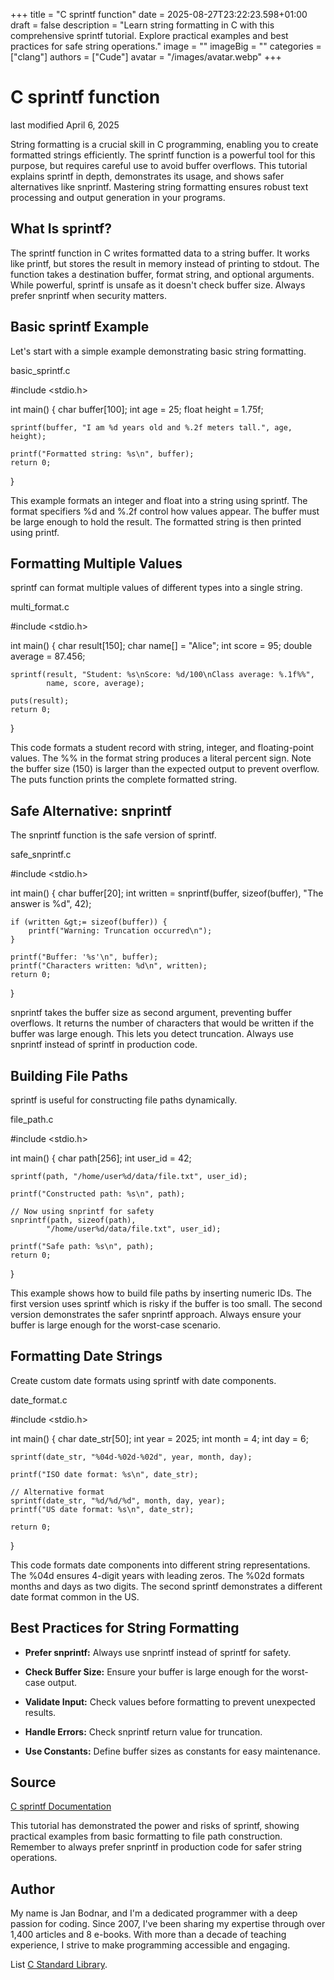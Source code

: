 +++
title = "C sprintf function"
date = 2025-08-27T23:22:23.598+01:00
draft = false
description = "Learn string formatting in C with this comprehensive sprintf tutorial. Explore practical examples and best practices for safe string operations."
image = ""
imageBig = ""
categories = ["clang"]
authors = ["Cude"]
avatar = "/images/avatar.webp"
+++

# C sprintf function

last modified April 6, 2025

String formatting is a crucial skill in C programming, enabling you to create
formatted strings efficiently. The sprintf function is a powerful
tool for this purpose, but requires careful use to avoid buffer overflows. This
tutorial explains sprintf in depth, demonstrates its usage, and
shows safer alternatives like snprintf. Mastering string formatting
ensures robust text processing and output generation in your programs.

## What Is sprintf?

The sprintf function in C writes formatted data to a string buffer.
It works like printf, but stores the result in memory instead of
printing to stdout. The function takes a destination buffer, format string, and
optional arguments. While powerful, sprintf is unsafe as it doesn't
check buffer size. Always prefer snprintf when security matters.

## Basic sprintf Example

Let's start with a simple example demonstrating basic string formatting.

basic_sprintf.c
  

#include &lt;stdio.h&gt;

int main() {
    char buffer[100];
    int age = 25;
    float height = 1.75f;
    
    sprintf(buffer, "I am %d years old and %.2f meters tall.", age, height);
    
    printf("Formatted string: %s\n", buffer);
    return 0;
}

This example formats an integer and float into a string using sprintf.
The format specifiers %d and %.2f control how values
appear. The buffer must be large enough to hold the result. The formatted string
is then printed using printf.

## Formatting Multiple Values

sprintf can format multiple values of different types into a single
string.

multi_format.c
  

#include &lt;stdio.h&gt;

int main() {
    char result[150];
    char name[] = "Alice";
    int score = 95;
    double average = 87.456;
    
    sprintf(result, "Student: %s\nScore: %d/100\nClass average: %.1f%%", 
            name, score, average);
    
    puts(result);
    return 0;
}

This code formats a student record with string, integer, and floating-point
values. The %% in the format string produces a literal percent sign.
Note the buffer size (150) is larger than the expected output to prevent
overflow. The puts function prints the complete formatted string.

## Safe Alternative: snprintf

The snprintf function is the safe version of sprintf.

safe_snprintf.c
  

#include &lt;stdio.h&gt;

int main() {
    char buffer[20];
    int written = snprintf(buffer, sizeof(buffer), 
                         "The answer is %d", 42);
    
    if (written &gt;= sizeof(buffer)) {
        printf("Warning: Truncation occurred\n");
    }
    
    printf("Buffer: '%s'\n", buffer);
    printf("Characters written: %d\n", written);
    return 0;
}

snprintf takes the buffer size as second argument, preventing buffer
overflows. It returns the number of characters that would be written if the
buffer was large enough. This lets you detect truncation. Always use
snprintf instead of sprintf in production code.

## Building File Paths

sprintf is useful for constructing file paths dynamically.

file_path.c
  

#include &lt;stdio.h&gt;

int main() {
    char path[256];
    int user_id = 42;
    
    sprintf(path, "/home/user%d/data/file.txt", user_id);
    
    printf("Constructed path: %s\n", path);
    
    // Now using snprintf for safety
    snprintf(path, sizeof(path), 
            "/home/user%d/data/file.txt", user_id);
    
    printf("Safe path: %s\n", path);
    return 0;
}

This example shows how to build file paths by inserting numeric IDs. The first
version uses sprintf which is risky if the buffer is too small. The
second version demonstrates the safer snprintf approach. Always
ensure your buffer is large enough for the worst-case scenario.

## Formatting Date Strings

Create custom date formats using sprintf with date components.

date_format.c
  

#include &lt;stdio.h&gt;

int main() {
    char date_str[50];
    int year = 2025;
    int month = 4;
    int day = 6;
    
    sprintf(date_str, "%04d-%02d-%02d", year, month, day);
    
    printf("ISO date format: %s\n", date_str);
    
    // Alternative format
    sprintf(date_str, "%d/%d/%d", month, day, year);
    printf("US date format: %s\n", date_str);
    
    return 0;
}

This code formats date components into different string representations. The
%04d ensures 4-digit years with leading zeros. The
%02d formats months and days as two digits. The second
sprintf demonstrates a different date format common in the US.

## Best Practices for String Formatting

- **Prefer snprintf:** Always use snprintf instead of sprintf for safety.

- **Check Buffer Size:** Ensure your buffer is large enough for the worst-case output.

- **Validate Input:** Check values before formatting to prevent unexpected results.

- **Handle Errors:** Check snprintf return value for truncation.

- **Use Constants:** Define buffer sizes as constants for easy maintenance.

## Source

[C sprintf Documentation](https://en.cppreference.com/w/c/io/fprintf)

This tutorial has demonstrated the power and risks of sprintf,
showing practical examples from basic formatting to file path construction.
Remember to always prefer snprintf in production code for safer
string operations.

## Author

My name is Jan Bodnar, and I'm a dedicated programmer with a deep passion for
coding. Since 2007, I've been sharing my expertise through over 1,400 articles
and 8 e-books. With more than a decade of teaching experience, I strive to make
programming accessible and engaging.

List [C Standard Library](/all/#clang-std).